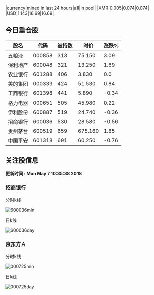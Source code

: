 |currency|mined in last 24 hours|all|in pool|
|XMR|0.005|0.074|0.074|
|USD|1.143|16.69|16.69|

## 今日重仓股 

|股名|代码|被持数|时价|涨跌%|
|---|---|---|---|---|
|五粮液|000858|313|75.150|3.09|
|保利地产|600048|321|13.250|1.69|
|农业银行|601288|406|3.830|0.0|
|美的集团|000333|424|51.530|0.84|
|工商银行|601398|441|5.890|-0.34|
|格力电器|000651|505|45.980|0.22|
|伊利股份|600887|519|24.740|-0.36|
|招商银行|600036|530|28.580|-0.56|
|贵州茅台|600519|659|675.160|1.85|
|中国平安|601318|691|60.250|-0.76|

## 关注股信息
**更新时间 : Mon May  7 10:35:38 2018**
### 招商银行 
分时k线

![600036min](http://image.sinajs.cn/newchart/min/n/sh600036.gif)

日k线

![600036day](http://image.sinajs.cn/newchart/daily/n/sh600036.gif)

### 京东方Ａ 
分时k线

![000725min](http://image.sinajs.cn/newchart/min/n/sz000725.gif)

日k线

![000725day](http://image.sinajs.cn/newchart/daily/n/sz000725.gif)
